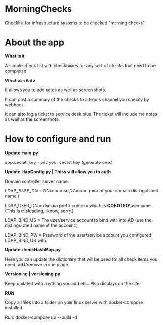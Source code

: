 # MorningChecks
Checklist for infrastructure systems to be checked "morning checks"

# About the app
**What is it**

A simple check list with checkboxes for any sort of checks that need to be completed.

**What can it do**

It allows you to add notes as well as screen shots.

It can post a summary of the checks to a teams channel you specify by webhook.

It can also log a ticket to service desk plus.  The ticket will include the notes as well as the screenshots.

# How to configure and run
**Update main.py**

app.secret_key - add your secret key (generate one.)

**Update ldapConfig.py | Thiss will allow you to auth**

Domain controller server name.

LDAP_BASE_DN = DC=contoso,DC=com (root of your domain distinguished name.)

LDAP_USER_DN = domain prefix contoso which is **CONOTSO**\username (This is misleading, i know, sorry.)

LDAP_BIND_US = The user/service account to bind with into AD (use the distinguished name of the account.)

LDAP_BIND_PW = Password of the user/service account you configured LDAP_BIND_US with.

**Update checkHashMap.py**

Here you can update the dictionary that will be used for all check items you need, add/remove in one place.

**Versioning | versioning.py**

Keep updated with anything you add etc.. Also displays on the site.

**RUN**

Copy all files into a folder on your linux server with docker-compose installed.

Run: docker-compose up --build -d
